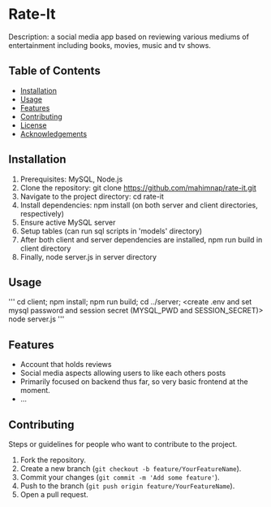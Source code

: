 # Rate-It

Description: a social media app based on reviewing various mediums of entertainment including books, movies, music and tv shows. 

## Table of Contents

- [Installation](#installation)
- [Usage](#usage)
- [Features](#features)
- [Contributing](#contributing)
- [License](#license)
- [Acknowledgements](#acknowledgements)

## Installation

1. Prerequisites: MySQL, Node.js
2. Clone the repository: git clone https://github.com/mahimnap/rate-it.git
3. Navigate to the project directory: cd rate-it
4. Install dependencies: npm install (on both server and client directories, respectively)
5. Ensure active MySQL server
6. Setup tables (can run sql scripts in 'models' directory)
7. After both client and server dependencies are installed, npm run build in client directory 
8. Finally, node server.js in server directory

## Usage

'''
cd client; 
npm install; 
npm run build;
cd ../server;
<create .env and set mysql password and session secret (MYSQL_PWD and SESSION_SECRET)>
node server.js
'''

## Features

- Account that holds reviews 
- Social media aspects allowing users to like each others posts
- Primarily focused on backend thus far, so very basic frontend at the moment. 
- ...

## Contributing

Steps or guidelines for people who want to contribute to the project.

1. Fork the repository.
2. Create a new branch (`git checkout -b feature/YourFeatureName`).
3. Commit your changes (`git commit -m 'Add some feature'`).
4. Push to the branch (`git push origin feature/YourFeatureName`).
5. Open a pull request.
